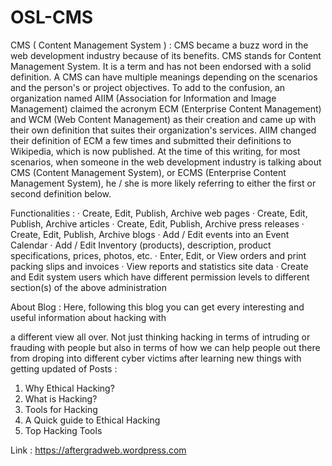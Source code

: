 # OSL-CMS


CMS ( Content Management System ) :
CMS became a buzz word in the web development industry because of its benefits. CMS
stands for Content Management System. It is a term and has not been endorsed with a solid
definition. A CMS can have multiple meanings depending on the scenarios and the person's or
project objectives. To add to the confusion, an organization named AIIM (Association for
Information and Image Management) claimed the acronym ECM (Enterprise Content
Management) and WCM (Web Content Management) as their creation and came up with their
own definition that suites their organization's services.
AIIM changed their definition of ECM a few times and submitted their definitions to Wikipedia,
which is now published. At the time of this writing, for most scenarios, when someone in the
web development industry is talking about CMS (Content Management System), or ECMS
(Enterprise Content Management System), he / she is more likely referring to either the first or
second definition below.

Functionalities :
· Create, Edit, Publish, Archive web pages
· Create, Edit, Publish, Archive articles
· Create, Edit, Publish, Archive press releases
· Create, Edit, Publish, Archive blogs
· Add / Edit events into an Event Calendar
· Add / Edit Inventory (products), description, product specifications, prices, photos, etc.
· Enter, Edit, or View orders and print packing slips and invoices
· View reports and statistics site data
· Create and Edit system users which have different permission levels to different
section(s) of the above administration

About Blog :
Here, following this blog you can get every interesting and useful information about hacking with

a different view all over. Not just thinking hacking in terms of intruding or frauding with people
but also in terms of how we can help people out there from droping into different cyber victims
after learning new things with getting updated of
Posts :
1. Why Ethical Hacking?
2. What is Hacking?
3. Tools for Hacking
4. A Quick guide to Ethical Hacking
5. Top Hacking Tools

Link :
https://aftergradweb.wordpress.com

